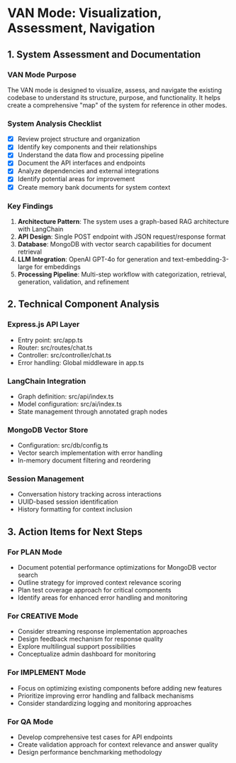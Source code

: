 # VAN Mode: Visualization, Assessment, Navigation

## 1. System Assessment and Documentation

### VAN Mode Purpose
The VAN mode is designed to visualize, assess, and navigate the existing codebase to understand its structure, purpose, and functionality. It helps create a comprehensive "map" of the system for reference in other modes.

### System Analysis Checklist
- [x] Review project structure and organization
- [x] Identify key components and their relationships
- [x] Understand the data flow and processing pipeline
- [x] Document the API interfaces and endpoints
- [x] Analyze dependencies and external integrations
- [x] Identify potential areas for improvement
- [x] Create memory bank documents for system context

### Key Findings
1. **Architecture Pattern**: The system uses a graph-based RAG architecture with LangChain
2. **API Design**: Single POST endpoint with JSON request/response format
3. **Database**: MongoDB with vector search capabilities for document retrieval
4. **LLM Integration**: OpenAI GPT-4o for generation and text-embedding-3-large for embeddings
5. **Processing Pipeline**: Multi-step workflow with categorization, retrieval, generation, validation, and refinement

## 2. Technical Component Analysis

### Express.js API Layer
- Entry point: src/app.ts
- Router: src/routes/chat.ts
- Controller: src/controller/chat.ts
- Error handling: Global middleware in app.ts

### LangChain Integration
- Graph definition: src/api/index.ts
- Model configuration: src/ai/index.ts
- State management through annotated graph nodes

### MongoDB Vector Store
- Configuration: src/db/config.ts
- Vector search implementation with error handling
- In-memory document filtering and reordering

### Session Management
- Conversation history tracking across interactions
- UUID-based session identification
- History formatting for context inclusion

## 3. Action Items for Next Steps

### For PLAN Mode
- Document potential performance optimizations for MongoDB vector search
- Outline strategy for improved context relevance scoring
- Plan test coverage approach for critical components
- Identify areas for enhanced error handling and monitoring

### For CREATIVE Mode
- Consider streaming response implementation approaches
- Design feedback mechanism for response quality
- Explore multilingual support possibilities
- Conceptualize admin dashboard for monitoring

### For IMPLEMENT Mode
- Focus on optimizing existing components before adding new features
- Prioritize improving error handling and fallback mechanisms
- Consider standardizing logging and monitoring approaches

### For QA Mode
- Develop comprehensive test cases for API endpoints
- Create validation approach for context relevance and answer quality
- Design performance benchmarking methodology 